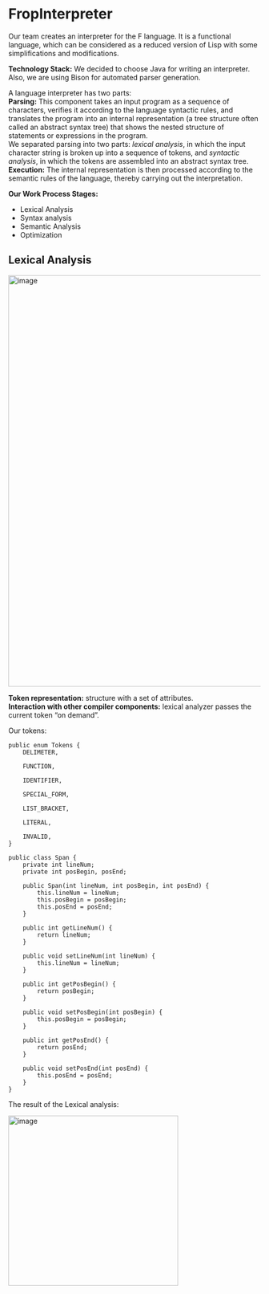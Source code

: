 # FropInterpreter

Our team creates an interpreter for the F language. It is a functional language, which can be considered as a reduced version of Lisp with some simplifications 
and modifications. 

**Technology Stack:**
We decided to choose Java for writing an interpreter. Also, we are using Bison for automated parser generation.

A language interpreter has two parts:  <br />
**Parsing:** This component takes an input program as a sequence of characters, verifies it according to the language syntactic rules, and translates the program into an internal representation (a tree structure often called an abstract syntax tree) that shows the nested structure of statements or expressions in the program.  <br />
We separated parsing into two parts: _lexical analysis_, in which the input character string is broken up into a sequence of tokens, and _syntactic analysis_, in which the tokens are assembled into an abstract syntax tree.  <br />
**Execution:** The internal representation is then processed according to the semantic rules of the language, thereby carrying out the interpretation.  <br />

**Our Work Process Stages:**
* Lexical Analysis
* Syntax analysis
* Semantic Analysis
* Optimization

## Lexical Analysis
<img width="820" alt="image" src="https://user-images.githubusercontent.com/69860125/153569094-29ce52bb-4979-4485-b0c2-8407703d1f16.png">

**Token representation:** structure with a set of attributes.  <br />
**Interaction with other compiler components:** lexical analyzer passes the current token “on demand”.  <br />

Our tokens:
```
public enum Tokens {
    DELIMETER,

    FUNCTION,

    IDENTIFIER,

    SPECIAL_FORM,

    LIST_BRACKET,

    LITERAL,

    INVALID,
}
```
```
public class Span {
    private int lineNum;
    private int posBegin, posEnd;

    public Span(int lineNum, int posBegin, int posEnd) {
        this.lineNum = lineNum;
        this.posBegin = posBegin;
        this.posEnd = posEnd;
    }

    public int getLineNum() {
        return lineNum;
    }

    public void setLineNum(int lineNum) {
        this.lineNum = lineNum;
    }

    public int getPosBegin() {
        return posBegin;
    }

    public void setPosBegin(int posBegin) {
        this.posBegin = posBegin;
    }

    public int getPosEnd() {
        return posEnd;
    }

    public void setPosEnd(int posEnd) {
        this.posEnd = posEnd;
    }
}
```

The result of the Lexical analysis:

<img width="339" alt="image" src="https://user-images.githubusercontent.com/69860125/153572931-6962a017-da9b-430d-9941-2446d8bb6508.png">


